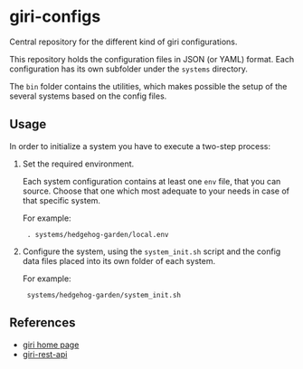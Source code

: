 giri-configs
============

Central repository for the different kind of giri configurations.

This repository holds the configuration files in JSON (or YAML) format.
Each configuration has its own subfolder under the `systems` directory.

The `bin` folder contains the utilities, which makes possible the setup of the several systems based on the config files.

## Usage

In order to initialize a system you have to execute a two-step process:

1. Set the required environment.

   Each system configuration contains at least one `env` file, that you can source.
   Choose that one which most adequate to your needs in case of that specific system.

   For example:

        . systems/hedgehog-garden/local.env

2. Configure the system, using the `system_init.sh` script and the config data files placed into its own folder of each system.

   For example:

        systems/hedgehog-garden/system_init.sh

## References

- [giri home page](https://github.com/tombenke/giri)
- [giri-rest-api](https://github.com/tombenke/giri-rest-api)

